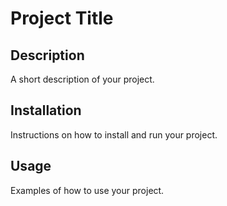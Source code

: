 # Project Title

## Description

A short description of your project.

## Installation

Instructions on how to install and run your project.

## Usage

Examples of how to use your project.